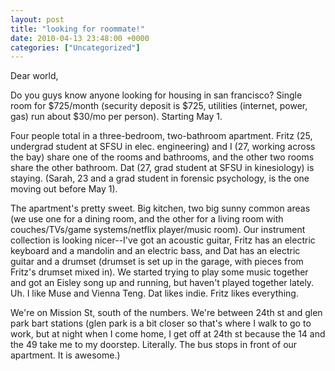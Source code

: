 ```yaml
---
layout: post
title: "looking for roommate!"
date: 2010-04-13 23:48:00 +0000
categories: ["Uncategorized"]
---
```


Dear world, 

Do you guys know anyone looking for housing in san francisco? Single room for $725/month (security deposit is $725, utilities (internet, power, gas) run about $30/mo per person). Starting May 1.

Four people total in a three-bedroom, two-bathroom apartment. Fritz (25, undergrad student at SFSU in elec. engineering) and I (27, working across the bay) share one of the rooms and bathrooms, and the other two rooms share the other bathroom. Dat (27, grad student at SFSU in kinesiology) is staying. (Sarah, 23 and a grad student in forensic psychology, is the one moving out before May 1). 

The apartment's pretty sweet. Big kitchen, two big sunny common areas (we use one for a dining room, and the other for a living room with couches/TVs/game systems/netflix player/music room). Our instrument collection is looking nicer--I've got an acoustic guitar, Fritz has an electric keyboard and a mandolin and an electric bass, and Dat has an electric guitar and a drumset (drumset is set up in the garage, with pieces from Fritz's drumset mixed in). We started trying to play some music together and got an Eisley song up and running, but haven't played together lately. Uh. I like Muse and Vienna Teng. Dat likes indie. Fritz likes everything.

We're on Mission St, south of the numbers. We're between 24th st and glen park bart stations (glen park is a bit closer so that's where I walk to go to work, but at night when I come home, I get off at 24th st because the 14 and the 49 take me to my doorstep. Literally. The bus stops in front of our apartment. It is awesome.)